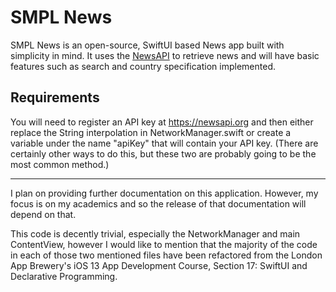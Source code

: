 # SMPL News
SMPL News is an open-source, SwiftUI based News app built with simplicity in mind.
It uses the [NewsAPI](https://newsapi.org) to retrieve news and will have basic features such as search and country specification implemented. 

## Requirements
You will need to register an API key at https://newsapi.org and then either replace the String interpolation in NetworkManager.swift or create a variable under the name "apiKey" that will contain your API key. (There are certainly other ways to do this, but these two are probably going to be the most common method.)

---
I plan on providing further documentation on this application. However, my focus is on my academics and so the release of that documentation will depend on that. 

This code is decently trivial, especially the NetworkManager and main ContentView, however I would like to mention that the majority of the code in each of those two mentioned files have been refactored from the London App Brewery's iOS 13 App Development Course, Section 17: SwiftUI and Declarative Programming. 